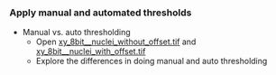 ### Apply manual and automated thresholds
  - Manual vs. auto thresholding
    - Open [xy_8bit__nuclei_without_offset.tif](https://github.com/NEUBIAS/training-resources/raw/master/image_data/xy_8bit__nuclei_without_offset.tif) and [xy_8bit__nuclei_with_offset.tif](https://github.com/NEUBIAS/training-resources/raw/master/image_data/xy_8bit__nuclei_with_offset.tif)
    - Explore the differences in doing manual and auto thresholding


